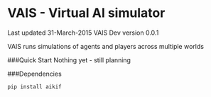 # VAIS - Virtual AI simulator
Last updated 31-March-2015
VAIS Dev version 0.0.1

VAIS runs simulations of agents and players across multiple worlds


###Quick Start
Nothing yet - still planning

###Dependencies

`pip install aikif`
